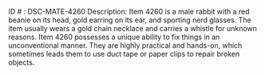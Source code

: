 ID # : DSC-MATE-4260
Description: Item 4260 is a male rabbit with a red beanie on its head, gold earring on its ear, and sporting nerd glasses. The item usually wears a gold chain necklace and carries a whistle for unknown reasons. Item 4260 possesses a unique ability to fix things in an unconventional manner. They are highly practical and hands-on, which sometimes leads them to use duct tape or paper clips to repair broken objects.